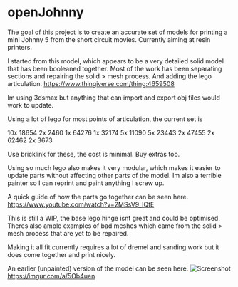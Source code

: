 
# openJohnny

The goal of this project  is to create an accurate set of models for printing a mini Johnny 5 from the short circuit movies.  Currently aiming at resin printers.

I started from this model, which appears to be a very detailed solid model that has been booleaned together.  Most of the work has been separating sections and repairing the solid > mesh process.  And adding the lego articulation.
https://www.thingiverse.com/thing:4659508

Im using 3dsmax but anything that can import and export obj files would work to update.

Using a lot of lego for most points of articulation, the current set is 

10x 18654 
2x 2460
1x 64276
1x 32174
5x 11090
5x 23443
2x 47455
2x 62462
2x 3673

Use bricklink for these, the cost is minimal. Buy extras too. 

Using so much lego also makes it very modular, which makes it easier to update parts without affecting other parts of the model.  Im also a terrible painter so I can reprint and paint anything I screw up.

A quick guide of how the parts go together can be seen here.
https://www.youtube.com/watch?v=2MSsV9_IQtE

This is still a WIP, the base lego hinge isnt great and could be optimised.   Theres also ample examples of bad meshes which came from the solid > mesh process that are yet to be repaired. 

Making it all fit currently requires a lot of dremel and sanding work but it does come together and print nicely. 

An earlier (unpainted) version of the model can be seen here. 
![Screenshot](IMG_20201221_164545.jpg)
https://imgur.com/a/5Ob4uen



